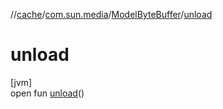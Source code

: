 //[cache](../../../index.md)/[com.sun.media](../index.md)/[ModelByteBuffer](index.md)/[unload](unload.md)

# unload

[jvm]\
open fun [unload](unload.md)()

